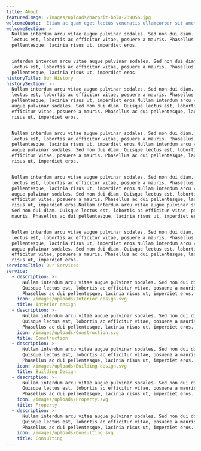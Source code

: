 ```yaml
---
title: About
featuredImage: /images/uploads/harprit-bola-239056.jpg
welcomeQuote: 'Etiam ac quam eget lectus venenatis ullamcorper sit amet non arcu. '
welcomeSection: >-
  Nullam interdum arcu vitae augue pulvinar sodales. Sed non dui diam. Quisque
  lectus est, lobortis ac efficitur vitae, posuere a mauris. Phasellus ac dui
  pellentesque, lacinia risus ut, imperdiet eros.


  interdum interdum arcu vitae augue pulvinar sodales. Sed non dui diam. Quisque
  lectus est, lobortis ac efficitur vitae, posuere a mauris. Phasellus ac dui
  pellentesque, lacinia risus ut, imperdiet eros.
historyTitle: Our History
historySection: >-
  Nullam interdum arcu vitae augue pulvinar sodales. Sed non dui diam. Quisque
  lectus est, lobortis ac efficitur vitae, posuere a mauris. Phasellus ac dui
  pellentesque, lacinia risus ut, imperdiet eros.Nullam interdum arcu vitae
  augue pulvinar sodales. Sed non dui diam. Quisque lectus est, lobortis ac
  efficitur vitae, posuere a mauris. Phasellus ac dui pellentesque, lacinia
  risus ut, imperdiet eros.


  Nullam interdum arcu vitae augue pulvinar sodales. Sed non dui diam. Quisque
  lectus est, lobortis ac efficitur vitae, posuere a mauris. Phasellus ac dui
  pellentesque, lacinia risus ut, imperdiet eros.Nullam interdum arcu vitae
  augue pulvinar sodales. Sed non dui diam. Quisque lectus est, lobortis ac
  efficitur vitae, posuere a mauris. Phasellus ac dui pellentesque, lacinia
  risus ut, imperdiet eros.


  Nullam interdum arcu vitae augue pulvinar sodales. Sed non dui diam. Quisque
  lectus est, lobortis ac efficitur vitae, posuere a mauris. Phasellus ac dui
  pellentesque, lacinia risus ut, imperdiet eros.Nullam interdum arcu vitae
  augue pulvinar sodales. Sed non dui diam. Quisque lectus est, lobortis ac
  efficitur vitae, posuere a mauris. Phasellus ac dui pellentesque, lacinia
  risus ut, imperdiet eros.Nullam interdum arcu vitae augue pulvinar sodales.
  Sed non dui diam. Quisque lectus est, lobortis ac efficitur vitae, posuere a
  mauris. Phasellus ac dui pellentesque, lacinia risus ut, imperdiet eros.


  Nullam interdum arcu vitae augue pulvinar sodales. Sed non dui diam. Quisque
  lectus est, lobortis ac efficitur vitae, posuere a mauris. Phasellus ac dui
  pellentesque, lacinia risus ut, imperdiet eros.Nullam interdum arcu vitae
  augue pulvinar sodales. Sed non dui diam. Quisque lectus est, lobortis ac
  efficitur vitae, posuere a mauris. Phasellus ac dui pellentesque, lacinia
  risus ut, imperdiet eros.
servicesTitle: Our Services
service:
  - description: >-
      Nullam interdum arcu vitae augue pulvinar sodales. Sed non dui diam.
      Quisque lectus est, lobortis ac efficitur vitae, posuere a mauris.
      Phasellus ac dui pellentesque, lacinia risus ut, imperdiet eros.
    icon: /images/uploads/Interior design.svg
    title: Interior design
  - description: >-
      Nullam interdum arcu vitae augue pulvinar sodales. Sed non dui diam.
      Quisque lectus est, lobortis ac efficitur vitae, posuere a mauris.
      Phasellus ac dui pellentesque, lacinia risus ut, imperdiet eros.
    icon: /images/uploads/Construction.svg
    title: Construction
  - description: >-
      Nullam interdum arcu vitae augue pulvinar sodales. Sed non dui diam.
      Quisque lectus est, lobortis ac efficitur vitae, posuere a mauris.
      Phasellus ac dui pellentesque, lacinia risus ut, imperdiet eros.
    icon: /images/uploads/Building design.svg
    title: Building Design
  - description: >-
      Nullam interdum arcu vitae augue pulvinar sodales. Sed non dui diam.
      Quisque lectus est, lobortis ac efficitur vitae, posuere a mauris.
      Phasellus ac dui pellentesque, lacinia risus ut, imperdiet eros.
    icon: /images/uploads/Property.svg
    title: Property
  - description: >-
      Nullam interdum arcu vitae augue pulvinar sodales. Sed non dui diam.
      Quisque lectus est, lobortis ac efficitur vitae, posuere a mauris.
      Phasellus ac dui pellentesque, lacinia risus ut, imperdiet eros.
    icon: /images/uploads/Consulting.svg
    title: Consulting
---
```


